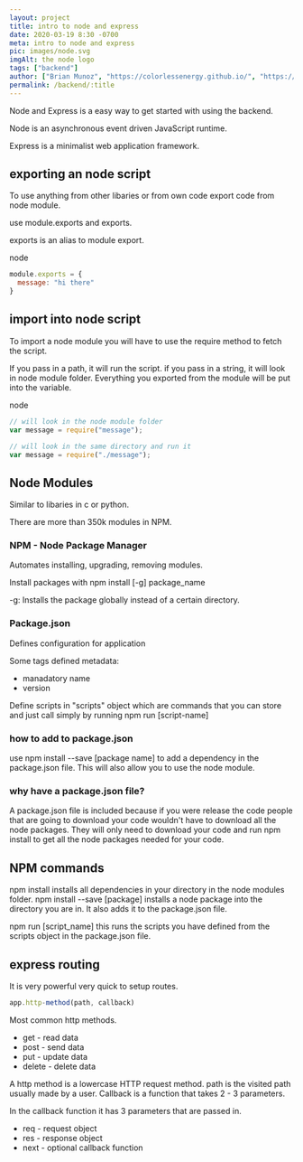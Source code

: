 ```yaml
---
layout: project
title: intro to node and express
date: 2020-03-19 8:30 -0700
meta: intro to node and express
pic: images/node.svg
imgAlt: the node logo
tags: ["backend"]
author: ["Brian Munoz", "https://colorlessenergy.github.io/", "https://github.com/colorlessenergy"]
permalink: /backend/:title
---
```


Node and Express is a easy way to get started with using the backend.

Node is an asynchronous event driven JavaScript runtime. 

Express is a minimalist web application framework. 

## exporting an node script

To use anything from other libaries or from own code export code from node module.

use <span class="highlight__code">module.exports</span> and <span class="highlight__code">exports</span>.

exports is an alias to module export.

<p class="highlight__file-desc">
  node
</p>

```javascript
module.exports = {
  message: "hi there"
}
```

## import into node script
To import a node module you will have to use the require method to fetch the script.

If you pass in a path, it will run the script. if you pass in a string, it will look in node module folder. Everything you exported from the module will be put into the variable.

<p class="highlight__file-desc">
  node
</p>

```javascript
// will look in the node module folder
var message = require("message");

// will look in the same directory and run it
var message = require("./message");
```


## Node Modules

Similar to libaries in c or python. 

There are more than 350k modules in NPM.

### NPM - Node Package Manager

Automates installing, upgrading, removing modules.

Install packages with <span class="highlight__code">npm install [-g] package_name</span>

<span class="highlight__code">-g</span>: Installs the package globally instead of a certain directory.

### Package.json

Defines configuration for application

Some tags defined metadata:
* manadatory name
* version

Define scripts in "scripts" object which are commands that you can store and just call simply by running <span class="highlight__code">npm run [script-name]</span>

### how to add to package.json

use <span class="highlight__code">npm install --save [package name]</span> to add a dependency in the package.json file. This will also allow you to use the node module.

### why have a package.json file?

A package.json file is included because if you were release the code people that are going to download your code wouldn't have to download all the node packages. They will only need to download your code and run <span class="highlight__code">npm install</span> to get all the node packages needed for your code.

## NPM commands

<span class="highlight__code">npm install</span> installs all dependencies in your directory in the node modules folder.
<span class="highlight__code">npm install --save [package]</span> installs a node package into the directory you are in. It also adds it to the package.json file.

<span class="highlight__code">npm run [script_name]</span> this runs the scripts you have defined from the scripts object in the package.json file.



## express routing

It is very powerful very quick to setup routes.

```javascript
app.http-method(path, callback)
```

Most common http methods.
* get - read data
* post - send data
* put - update data
* delete - delete data

A http method is a lowercase HTTP request method. path is the visited path usually made by a user. Callback is a function that takes 2 - 3 parameters.

In the callback function it has 3 parameters that are passed in.

* req - request object
* res - response object
* next - optional callback function

